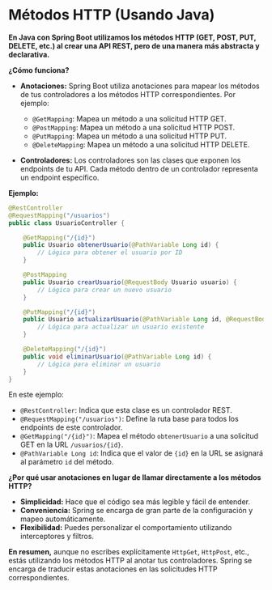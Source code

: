 # Métodos HTTP (Usando Java)

**En Java con Spring Boot utilizamos los métodos HTTP (GET, POST, PUT, DELETE, etc.) al crear una API REST, pero de una manera más abstracta y declarativa.**

**¿Cómo funciona?**

* **Anotaciones:** Spring Boot utiliza anotaciones para mapear los métodos de tus controladores a los métodos HTTP correspondientes. Por ejemplo:
  * `@GetMapping`: Mapea un método a una solicitud HTTP GET.
  * `@PostMapping`: Mapea un método a una solicitud HTTP POST.
  * `@PutMapping`: Mapea un método a una solicitud HTTP PUT.
  * `@DeleteMapping`: Mapea un método a una solicitud HTTP DELETE.

* **Controladores:** Los controladores son las clases que exponen los endpoints de tu API. Cada método dentro de un controlador representa un endpoint específico.

**Ejemplo:**

```java
@RestController
@RequestMapping("/usuarios")
public class UsuarioController {

    @GetMapping("/{id}")
    public Usuario obtenerUsuario(@PathVariable Long id) {
        // Lógica para obtener el usuario por ID
    }

    @PostMapping
    public Usuario crearUsuario(@RequestBody Usuario usuario) {
        // Lógica para crear un nuevo usuario
    }

    @PutMapping("/{id}")
    public Usuario actualizarUsuario(@PathVariable Long id, @RequestBody Usuario usuario) {
        // Lógica para actualizar un usuario existente
    }

    @DeleteMapping("/{id}")
    public void eliminarUsuario(@PathVariable Long id) {
        // Lógica para eliminar un usuario
    }
}
```

En este ejemplo:

* `@RestController`: Indica que esta clase es un controlador REST.
* `@RequestMapping("/usuarios")`: Define la ruta base para todos los endpoints de este controlador.
* `@GetMapping("/{id}")`: Mapea el método `obtenerUsuario` a una solicitud GET en la URL `/usuarios/{id}`.
* `@PathVariable Long id`: Indica que el valor de `{id}` en la URL se asignará al parámetro `id` del método.

**¿Por qué usar anotaciones en lugar de llamar directamente a los métodos HTTP?**

* **Simplicidad:** Hace que el código sea más legible y fácil de entender.
* **Conveniencia:** Spring se encarga de gran parte de la configuración y mapeo automáticamente.
* **Flexibilidad:** Puedes personalizar el comportamiento utilizando interceptores y filtros.

**En resumen,** aunque no escribes explícitamente `HttpGet`, `HttpPost`, etc., estás utilizando los métodos HTTP al anotar tus controladores. Spring se encarga de traducir estas anotaciones en las solicitudes HTTP correspondientes.